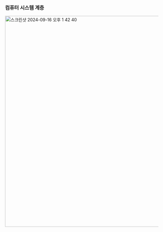 ### 컴퓨터 시스템 계층
<img width="694" alt="스크린샷 2024-09-16 오후 1 42 40" src="https://github.com/user-attachments/assets/648f7652-6c9b-4633-8e9d-091070896880">
